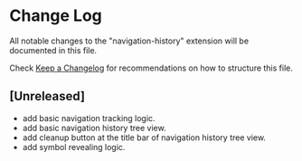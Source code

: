 # Change Log

All notable changes to the "navigation-history" extension will be documented in this file.

Check [Keep a Changelog](http://keepachangelog.com/) for recommendations on how to structure this file.

## [Unreleased]

- add basic navigation tracking logic.
- add basic navigation history tree view.
- add cleanup button at the title bar of navigation history tree view.
- add symbol revealing logic.
